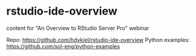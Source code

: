 # rstudio-ide-overview
content for "An Overview to RStudio Server Pro" webinar

Repo: https://github.com/hdykiel/rstudio-ide-overview
Python examples: https://github.com/sol-eng/python-examples
